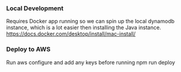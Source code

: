 ### Local Development
Requires Docker app running so we can spin up the local dynamodb instance, which is a lot easier then installing the Java instance.
https://docs.docker.com/desktop/install/mac-install/


### Deploy to AWS
Run aws configure and add any keys before running npm run deploy
